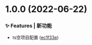 # 1.0.0 (2022-06-22)


### ✨ Features | 新功能

* ts空项目配置 ([ec1f33e](https://github.com/AlterWK/EmptyTscript/commit/ec1f33e))



